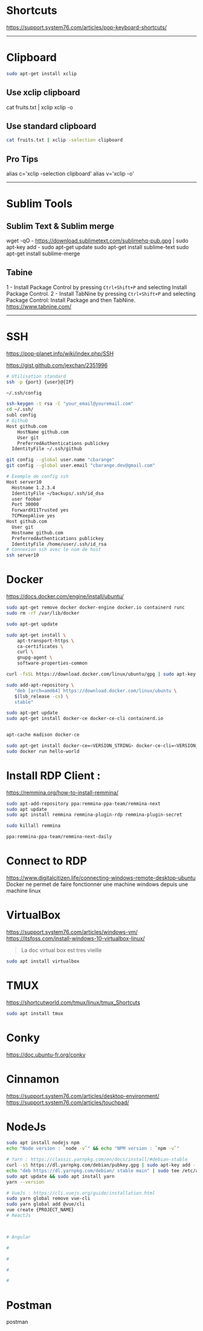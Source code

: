 
# Shortcuts

https://support.system76.com/articles/pop-keyboard-shortcuts/

---

# Clipboard

```bash
sudo apt-get install xclip
``` 

## Use xclip clipboard

cat fruits.txt | xclip
xclip -o

## Use standard clipboard

```bash
cat fruits.txt | xclip -selection clipboard
``` 

## Pro Tips

alias c='xclip -selection clipboard'
alias v='xclip -o'


---

# Sublim Tools

## Sublim Text & Sublim merge

wget -qO - https://download.sublimetext.com/sublimehq-pub.gpg | sudo apt-key add -
sudo apt-get update
sudo apt-get install sublime-text
sudo apt-get install sublime-merge



## Tabine


1 - Install Package Control by pressing `Ctrl+Shift+P` and selecting Install Package Control.
2 - Install TabNine by pressing `Ctrl+Shift+P`  and selecting Package Control: Install Package and then TabNine.
https://www.tabnine.com/


---

# SSH

https://pop-planet.info/wiki/index.php/SSH

https://gist.github.com/jexchan/2351996

```bash
# Utilisation standard
ssh -p {port} {user}@{IP}

~/.ssh/config

ssh-keygen -t rsa -C "your_email@youremail.com"
cd ~/.ssh/
subl config
# Github
Host github.com
	HostName github.com
	User git
	PreferredAuthentications publickey
  IdentityFile ~/.ssh/github

git config --global user.name "cbarange"
git config --global user.email "cbarange.dev@gmail.com"

# Exemple de config ssh
Host server10
  Hostname 1.2.3.4
  IdentityFile ~/backups/.ssh/id_dsa
  user foobar
  Port 30000
  ForwardX11Trusted yes
  TCPKeepAlive yes
Host github.com
  User git
  Hostname github.com
  PreferredAuthentications publickey
  IdentityFile /home/user/.ssh/id_rsa
# Connexion ssh avec le nom de host
ssh server10

``` 



# Docker
https://docs.docker.com/engine/install/ubuntu/
```bash
sudo apt-get remove docker docker-engine docker.io containerd runc
sudo rm -rf /var/lib/docker

sudo apt-get update

sudo apt-get install \
    apt-transport-https \
    ca-certificates \
    curl \
    gnupg-agent \
    software-properties-common

curl -fsSL https://download.docker.com/linux/ubuntu/gpg | sudo apt-key add -

sudo add-apt-repository \
   "deb [arch=amd64] https://download.docker.com/linux/ubuntu \
   $(lsb_release -cs) \
   stable"

sudo apt-get update
sudo apt-get install docker-ce docker-ce-cli containerd.io


apt-cache madison docker-ce

sudo apt-get install docker-ce=<VERSION_STRING> docker-ce-cli=<VERSION_STRING> containerd.io
sudo docker run hello-world

``` 


# Install RDP Client :

https://remmina.org/how-to-install-remmina/
```bash
sudo apt-add-repository ppa:remmina-ppa-team/remmina-next
sudo apt update
sudo apt install remmina remmina-plugin-rdp remmina-plugin-secret

sudo killall remmina

ppa:remmina-ppa-team/remmina-next-daily
``` 

# Connect to RDP


https://www.digitalcitizen.life/connecting-windows-remote-desktop-ubuntu
Docker ne permet de faire fonctionner une machine windows depuis une machine linux


# VirtualBox


https://support.system76.com/articles/windows-vm/
https://itsfoss.com/install-windows-10-virtualbox-linux/

> La doc virtual box est tres vieille
```bash
sudo apt install virtualbox
``` 





# TMUX
https://shortcutworld.com/tmux/linux/tmux_Shortcuts
```bash
sudo apt install tmux
``` 

# Conky

https://doc.ubuntu-fr.org/conky


# Cinnamon

https://support.system76.com/articles/desktop-environment/
https://support.system76.com/articles/touchpad/


# NodeJs

```bash
sudo apt install nodejs npm
echo "Node version : `node -v`" && echo "NPM version : `npm -v`"

# Yarn : https://classic.yarnpkg.com/en/docs/install/#debian-stable
curl -sS https://dl.yarnpkg.com/debian/pubkey.gpg | sudo apt-key add -
echo "deb https://dl.yarnpkg.com/debian/ stable main" | sudo tee /etc/apt/sources.list.d/yarn.list
sudo apt update && sudo apt install yarn
yarn --version

# VueJs : https://cli.vuejs.org/guide/installation.html
sudo yarn global remove vue-cli
sudo yarn global add @vue/cli
vue create {PROJECT_NAME}
# ReactJs



# Angular

# 

# 

# 

# 


``` 

# Postman

postman
